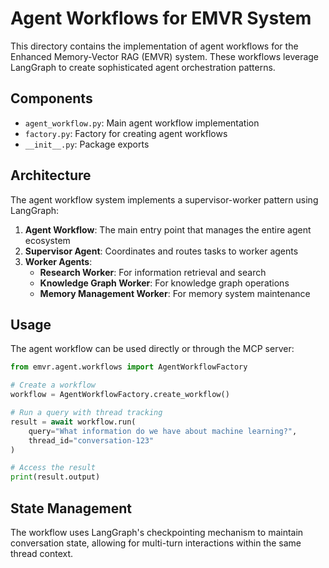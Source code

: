 # Agent Workflows for EMVR System

This directory contains the implementation of agent workflows for the Enhanced Memory-Vector RAG (EMVR) system. These workflows leverage LangGraph to create sophisticated agent orchestration patterns.

## Components

- `agent_workflow.py`: Main agent workflow implementation
- `factory.py`: Factory for creating agent workflows
- `__init__.py`: Package exports

## Architecture

The agent workflow system implements a supervisor-worker pattern using LangGraph:

1. **Agent Workflow**: The main entry point that manages the entire agent ecosystem
2. **Supervisor Agent**: Coordinates and routes tasks to worker agents
3. **Worker Agents**:
   - **Research Worker**: For information retrieval and search
   - **Knowledge Graph Worker**: For knowledge graph operations
   - **Memory Management Worker**: For memory system maintenance

## Usage

The agent workflow can be used directly or through the MCP server:

```python
from emvr.agent.workflows import AgentWorkflowFactory

# Create a workflow
workflow = AgentWorkflowFactory.create_workflow()

# Run a query with thread tracking
result = await workflow.run(
    query="What information do we have about machine learning?",
    thread_id="conversation-123"
)

# Access the result
print(result.output)
```

## State Management

The workflow uses LangGraph's checkpointing mechanism to maintain conversation state, allowing for multi-turn interactions within the same thread context.